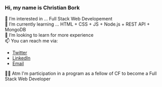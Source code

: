  <h3>Hi, my name is Christian Bork</h3>

 👀 I’m interested in ... Full Stack Web Developement <br>
 🌱 I’m currently learning ... HTML + CSS + JS + Node.js + REST API + MongoDB<br>
 💞️ I’m looking to learn for more experience<br>
 📫 You can reach me via: 
  <ul> 
  <li><a href=https://twitter.com/Borkkriz>Twitter</a></li>
  <li><a href=https://www.linkedin.com/in/christian-bork-8a809b243>LinkedIn</a></li>
  <li><a href=mailto:christianbork.private@gmail.com>Email</a></li>
  </ul>

 👨‍🎓 Atm I'm participation in a program as a fellow of CF to become a Full Stack Web Developer

<!---
Borkkris/Borkkris is a ✨ special ✨ repository because its `README.md` (this file) appears on your GitHub profile.
You can click the Preview link to take a look at your changes.
--->
